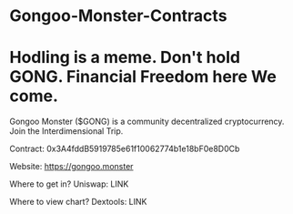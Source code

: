 # Gongoo-Monster-Contracts
# Hodling is a meme. Don't hold GONG. Financial Freedom here We come.

Gongoo Monster ($GONG) is a community decentralized cryptocurrency. Join the Interdimensional Trip.

Contract: 0x3A4fddB5919785e61f10062774b1e18bF0e8D0Cb

Website: https://gongoo.monster

Where to get in? Uniswap: LINK

Where to view chart? Dextools: LINK
